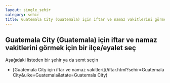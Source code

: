 ```yaml
---
layout: single_sehir
category: sehir
title: Guatemala City (Guatemala) için iftar ve namaz vakitlerini görmek için bir ilçe/eyalet seç
---
```



## Guatemala City (Guatemala) için iftar ve namaz vakitlerini görmek için bir ilçe/eyalet seç

Aşağıdaki listeden bir şehir ya da semt seçin


* [Guatemala City için iftar ve namaz vakitleri](/iftar.html?sehir=Guatemala City&ulke=Guatemala&state=Guatemala City)
